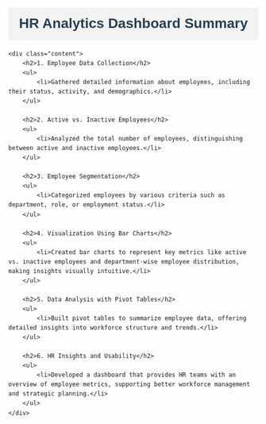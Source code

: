 <!DOCTYPE html>
<html lang="en">
<head>
    <meta charset="UTF-8">
    <meta name="viewport" content="width=device-width, initial-scale=1.0">
    <title>HR Analytics Dashboard</title>
    <style>
        body {
            font-family: Arial, sans-serif;
            line-height: 1.6;
        }
        h1 {
            text-align: center;
            font-weight: bold;  /* This makes the heading bold */
            background-color: #f2f2f2;
            padding: 10px;
            border-radius: 5px;
            color: #2c3e50;
            font-size: 2em;
        }
        h2 {
            color: #16a085;
            font-size: 1.5em;
        }
        ul {
            list-style-type: none;
            padding: 0;
        }
        li {
            margin: 10px 0;
            font-size: 1.2em;
        }
        .content {
            margin: 20px;
        }
    </style>
</head>
<body>
    <h1>HR Analytics Dashboard Summary</h1>
    
    <div class="content">
        <h2>1. Employee Data Collection</h2>
        <ul>
            <li>Gathered detailed information about employees, including their status, activity, and demographics.</li>
        </ul>

        <h2>2. Active vs. Inactive Employees</h2>
        <ul>
            <li>Analyzed the total number of employees, distinguishing between active and inactive employees.</li>
        </ul>

        <h2>3. Employee Segmentation</h2>
        <ul>
            <li>Categorized employees by various criteria such as department, role, or employment status.</li>
        </ul>

        <h2>4. Visualization Using Bar Charts</h2>
        <ul>
            <li>Created bar charts to represent key metrics like active vs. inactive employees and department-wise employee distribution, making insights visually intuitive.</li>
        </ul>

        <h2>5. Data Analysis with Pivot Tables</h2>
        <ul>
            <li>Built pivot tables to summarize employee data, offering detailed insights into workforce structure and trends.</li>
        </ul>

        <h2>6. HR Insights and Usability</h2>
        <ul>
            <li>Developed a dashboard that provides HR teams with an overview of employee metrics, supporting better workforce management and strategic planning.</li>
        </ul>
    </div>
</body>
</html>
